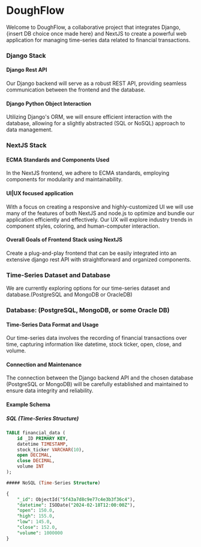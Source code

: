 # DoughFlow

Welcome to DoughFlow, a collaborative project that integrates Django, {insert DB choice once made here} and NextJS to create a powerful web application for managing time-series data related to financial transactions.

### Django Stack

#### Django Rest API

Our Django backend will serve as a robust REST API, providing seamless communication between the frontend and the database.

#### Django Python Object Interaction

Utilizing Django's ORM, we will ensure efficient interaction with the database, allowing for a slightly abstracted (SQL or NoSQL) approach to data management.

### NextJS Stack

#### ECMA Standards and Components Used

In the NextJS frontend, we adhere to ECMA standards, employing components for modularity and maintainability.

#### UI|UX focused application

With a focus on creating a responsive and highly-customized UI we will use many of the features of both NextJS and node.js to optimize and bundle our application efficiently and effectively. Our UX will explore industry trends in component styles, coloring, and human-computer interaction.

#### Overall Goals of Frontend Stack using NextJS

Create a plug-and-play frontend that can be easily integrated into an extensive django rest API with straightforward and organized components.

### Time-Series Dataset and Database

We are currently exploring options for our time-series dataset and database.(PostgreSQL and MongoDB or OracleDB)  
### Database: (PostgreSQL, MongoDB, or some Oracle DB)

#### Time-Series Data Format and Usage

Our time-series data involves the recording of financial transactions over time, capturing information like datetime, stock ticker, open, close, and volume.

#### Connection and Maintenance

The connection between the Django backend API and the chosen database (PostgreSQL or MongoDB) will be carefully established and maintained to ensure data integrity and reliability.  

#### Example Schema

##### SQL (Time-Series Structure)

```sql
TABLE financial_data (
    id _ID PRIMARY KEY,
    datetime TIMESTAMP,
    stock_ticker VARCHAR(10),
    open DECIMAL,
    close DECIMAL,
    volume INT
);  

##### NoSQL (Time-Series Structure)

{
    "_id": ObjectId("5f43a7d8c9e77c4e3b3f36c4"),  
    "datetime": ISODate("2024-02-18T12:00:00Z"),  
    "open": 150.0,  
    "high": 155.0,  
    "low": 145.0,  
    "close": 152.0,  
    "volume": 1000000  
}
